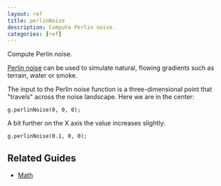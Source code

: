 ```yaml
---
layout: ref
title: perlinNoise
description: Compute Perlin noise.
categories: [ref]
---
```

Compute Perlin noise.

[Perlin noise](https://en.wikipedia.org/wiki/Perlin_noise) can be used to simulate natural, flowing gradients such as terrain, water or smoke.

The input to the Perlin noise function is a three-dimensional point that "travels" across the noise landscape. Here we are in the center:

    g.perlinNoise(0, 0, 0);

A bit further on the X axis the value increases slightly:

    g.perlinNoise(0.1, 0, 0);

## Related Guides
- [Math](/guide/math.html)
